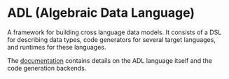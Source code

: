 ADL (Algebraic Data Language)
================================

A framework for building cross language data models. It consists of a DSL for describing data types,
code generators for several target languages, and runtimes for these languages.

The [documentation](doc/introduction.md) contains details on the ADL language itself and the code generation backends.
